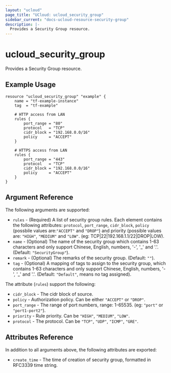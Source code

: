 ```yaml
---
layout: "ucloud"
page_title: "UCloud: ucloud_security_group"
sidebar_current: "docs-ucloud-resource-security-group"
description: |-
  Provides a Security Group resource.
---
```


# ucloud_security_group

Provides a Security Group resource.

## Example Usage

```hcl
resource "ucloud_security_group" "example" {
    name = "tf-example-instance"
    tag  = "tf-example"

    # HTTP access from LAN
    rules {
        port_range = "80"
        protocol   = "TCP"
        cidr_block = "192.168.0.0/16"
        policy     = "ACCEPT"
    }

    # HTTPS access from LAN
    rules {
        port_range = "443"
        protocol   = "TCP"
        cidr_block = "192.168.0.0/16"
        policy     = "ACCEPT"
    }
}
```

## Argument Reference

The following arguments are supported:

* `rules` - (Required) A list of security group rules. Each element contains the following attributes: `protocol`, `port_range`, `cidr_block`, `policy` (possbile values are:`"ACCEPT"` and `"DROP"`) and priority (possible values are: `"HIGH"`, `"MEDIUM"` and `"LOW"`. (eg: TCP|22|192.168.1.1/22|DROP|LOW).
* `name` - (Optional) The name of the security group which contains 1-63 characters and only support Chinese, English, numbers, '-', '_' and '.'.(Default: `"SecurityGroup"`).
* `remark` - (Optional) The remarks of the security group. (Default: `""`).
* `tag` - (Optional) A mapping of tags to assign to the security group,  which contains 1-63 characters and only support Chinese, English, numbers, '-', '_' and '.'. (Default: `"Default"`, means no tag assigned).

The attribute (`rules`) support the following:

* `cidr_block` - The cidr block of source.
* `policy` - Authorization policy. Can be either `"ACCEPT"` or `"DROP"`.
* `port_range` - The range of port numbers, range: 1-65535. (eg: `"port"` or `"port1-port2"`).
* `priority` - Rule priority. Can be `"HIGH"`, `"MEDIUM"`, `"LOW"`.
* `protocol` - The protocol. Can be `"TCP"`, `"UDP"`, `"ICMP"`, `"GRE"`.
## Attributes Reference

In addition to all arguments above, the following attributes are exported:

* `create_time` - The time of creation of security group, formatted in RFC3339 time string.
